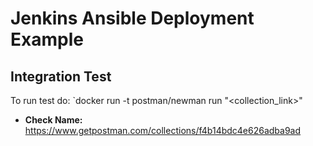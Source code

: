 # Jenkins Ansible Deployment Example

## Integration Test

To run test do: `docker run -t postman/newman run "<collection_link>"

- **Check Name:** https://www.getpostman.com/collections/f4b14bdc4e626adba9ad